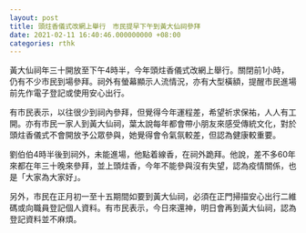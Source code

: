 ```yaml
---
layout: post
title: 頭炷香儀式改網上舉行　市民提早下午到黃大仙祠參拜
date: 2021-02-11 16:40:46.000000000 +08:00
categories: rthk
---
```


黃大仙祠年三十開放至下午4時半，今年頭炷香儀式改網上舉行。關閉前1小時，仍有不少市民到場參拜。祠外有螢幕顯示人流情況，亦有大型橫額，提醒市民進場前先作電子登記或使用安心出行。

有市民表示，以往很少到祠內參拜，但覺得今年運程差，希望祈求保祐，人人有工開。亦有市民一家人到黃大仙祠，葉太說每年都會帶小朋友來感受傳統文化，對於頭炷香儀式不會開放予公眾參與，她覺得會令氣氛較差，但認為健康較重要。

劉伯伯4時半後到祠外，未能進場，他點着線香，在祠外跪拜。他說，差不多60年來都在年三十晚來參拜，並上頭炷香，今年不能參與沒有失望，認為疫情關係，也是「大家為大家好」。

另外，市民在正月初一至十五期間如要到黃大仙祠，必須在正門掃描安心出行二維碼或向職員登記個人資料。有市民表示，今日來還神，明日會再到黃大仙祠，認為登記資料並不麻煩。
